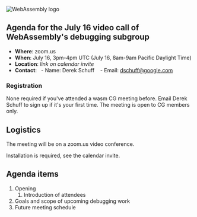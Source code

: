 ![WebAssembly logo](/images/WebAssembly.png)

## Agenda for the July 16 video call of WebAssembly's debugging subgroup

- **Where**: zoom.us
- **When**: July 16, 3pm-4pm UTC (July 16, 8am-9am Pacific Daylight Time)
- **Location**: *link on calendar invite*
- **Contact**:
    - Name: Derek Schuff
    - Email: dschuff@google.com

### Registration

None required if you've attended a wasm CG meeting before. Email Derek Schuff to sign up if it's
your first time. The meeting is open to CG members only.

## Logistics

The meeting will be on a zoom.us video conference.

Installation is required, see the calendar invite.

## Agenda items

1. Opening
   1. Introduction of attendees
1. Goals and scope of upcoming debugging work
1. Future meeting schedule
